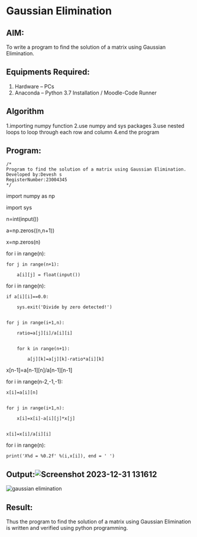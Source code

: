 # Gaussian Elimination

## AIM:
To write a program to find the solution of a matrix using Gaussian Elimination.

## Equipments Required:
1. Hardware – PCs
2. Anaconda – Python 3.7 Installation / Moodle-Code Runner

## Algorithm
1.importing numpy function
2.use numpy and sys packages
3.use nested loops to loop through each row and column 
4.end the program

## Program:
```
/*
Program to find the solution of a matrix using Gaussian Elimination.
Developed by:Devesh s 
RegisterNumber:23004345 
*/
```

import numpy as np

import sys

n=int(input())

a=np.zeros((n,n+1))

x=np.zeros(n)

for i in range(n):

    for j in range(n+1):
    
        a[i][j] = float(input())
        
for i in range(n):

    if a[i][i]==0.0:
    
        sys.exit('Divide by zero detected!')
        
        
    for j in range(i+1,n):
    
        ratio=a[j][i]/a[i][i]
        
        
        for k in range(n+1):
        
            a[j][k]=a[j][k]-ratio*a[i][k]
            
x[n-1]=a[n-1][n]/a[n-1][n-1]   



for i in range(n-2,-1,-1):

    x[i]=a[i][n]
    
    
    for j in range(i+1,n):
    
        x[i]=x[i]-a[i][j]*x[j]
        
        
    x[i]=x[i]/a[i][i]
    
for i in range(n):

    print('X%d = %0.2f' %(i,x[i]), end = ' ')
    
        
            

## Output:![Screenshot 2023-12-31 131612](https://github.com/23004345/Gaussian/assets/138849203/c87b1c87-7dda-4c85-82c3-92f80efcdd95)

![gaussian elimination]()


## Result:
Thus the program to find the solution of a matrix using Gaussian Elimination is written and verified using python programming.

